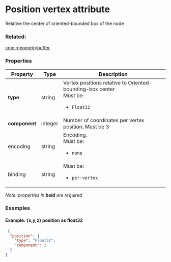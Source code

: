 # Position vertex attribute

Relative the center of oriented-bounded box of the node

### Related:

[cmn::geometrybuffer](geometrybuffer.cmn.md)
### Properties

| Property | Type | Description |
| --- | --- | --- |
| **type** | string | Vertex positions relative to Oriented-bounding-box center<div>Must be:<ul><li>`Float32`</li></ul></div> |
| **component** | integer | Number of coordinates per vertex position. Must be 3 |
| encoding | string | Encoding. <div>Must be:<ul><li>`none`</li></ul></div> |
| binding | string | <div>Must be:<ul><li>`per-vertex`</li></ul></div> |

*Note: properties in **bold** are required*

### Examples 

#### Example: {x,y,z} position as float32 

```json
 {
  "position": {
    "type": "Float32",
    "component": 3
  }
} 
```

